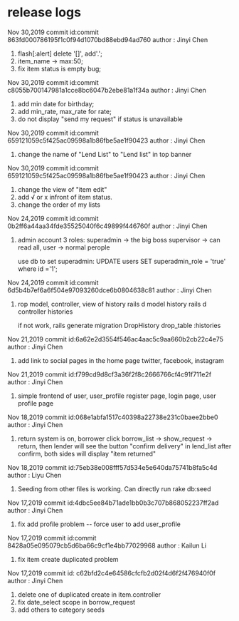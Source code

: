 # release logs
Nov 30,2019 commit id:commit 863fd000786195f1c0f94d1070bd88ebd94ad760
author : Jinyi Chen
1. flash[:alert]  delete '[]', add'.';
2. item_name -> max:50;
3. fix item status is empty bug;

Nov 30,2019 commit id:commit c8055b700147981a1cce8bc6047b2ebe81a1f34a
author : Jinyi Chen
1. add min date for birthday;
2. add min_rate, max_rate for rate;
3. do not display "send my request" if status is unavailable

Nov 30,2019 commit id:commit 659121059c5f425ac09598a1b86fbe5ae1f90423
author : Jinyi Chen
1. change the name of "Lend List" to "Lend list" in top banner

Nov 30,2019 commit id:commit 659121059c5f425ac09598a1b86fbe5ae1f90423
author : Jinyi Chen
1. change the view of "item edit"
2. add √ or x infront of item status.
3. change the order of my lists

Nov 24,2019 commit id:commit 0b2ff6a44aa34fde35525040f6c49899f446760f
author : Jinyi Chen
1. admin account
    3 roles: 
        superadmin -> the big boss
        supervisor -> can read all, 
        user       -> normal perople
    
    use db to set superadmin:
        UPDATE users SET superadmin_role = 'true' where id ='1';


Nov 24,2019 commit id:commit 6d5b4b7ef6a6f504e97093260dce6b0804638c81
author : Jinyi Chen
1. rop model, controller, view of history
    rails d model history
    rails d controller histories

    if not work, rails generate migration DropHistory
        drop_table :histories

Nov 21,2019 commit id:6a62e2d3554f546ac4aac5c9aa660b2cb22c4e75
author : Jinyi Chen
1. add link to social pages in the home page
    twitter, facebook, instagram


Nov 21,2019 commit id:f799cd9d8cf3a36f2f8c2666766cf4c91f711e2f
author : Jinyi Chen
1. simple frontend of user, user_profile
    register page, login page, user profile page

Nov 18,2019 commit id:068e1abfa1517c40398a22738e231c0baee2bbe0
author : Jinyi Chen
1. return system is on, 
    borrower click borrow_list -> show_request -> return,
    then lender will see the button "confirm delivery" in lend_list
    after confirm, both sides will display "item returned"


Nov 18,2019 commit id:75eb38e008fff57d534e5e640da75741b8fa5c4d 
author : Liyu Chen
1. Seeding from other files is working. Can directly run rake db:seed


Nov 17,2019 commit id:4dbc5ee84b71ade1bb0b3c707b868052237ff2ad
author : Jinyi Chen
1. fix add profile problem -- force user to add user_profile

Nov 17,2019 commit id:commit 8428a05e095079cb5d6ba66c9cf1e4bb77029968
author : Kailun Li
1. fix item create duplicated problem

Nov 17,2019 commit id: c62bfd2c4e64586cfcfb2d02f4d6f2f476940f0f
author : Jinyi Chen
1. delete one of duplicated create in item.controller
2. fix date_select scope in borrow_request
3. add others to category seeds
